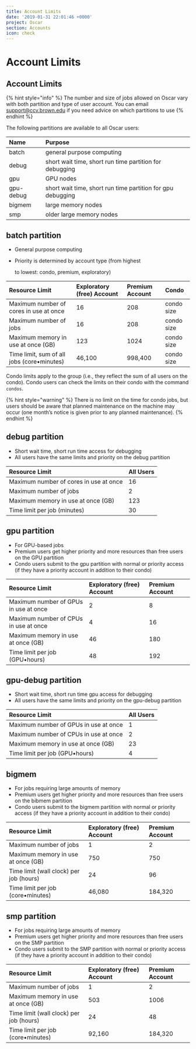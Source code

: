 ```yaml
---
title: Account Limits
date: '2019-01-31 22:01:46 +0000'
project: Oscar
section: Accounts
icon: check
---
```


# Account Limits

## Account Limits

{% hint style="info" %}
The number and size of jobs allowed on Oscar vary with both partition and type of user account. You can email support@ccv.brown.edu if you need advice on which partitions to use
{% endhint %}

The following partitions are available to all Oscar users:

| Name | Purpose |
| :--- | :--- |
| batch | general purpose computing |
| debug | short wait time, short run time partition for debugging |
| gpu | GPU nodes |
| gpu-debug | short wait time, short run time partition for gpu debugging |
| bigmem | large memory nodes |
| smp | older large memory nodes |

## batch partition

* General purpose computing
* Priority is determined by account type \(from highest

  to lowest: condo, premium, exploratory\)

| Resource Limit | Exploratory \(free\) Account | Premium Account | Condo |
| :--- | :--- | :--- | :--- |
| Maximum number of cores in use at once | 16 | 208 | condo size |
| Maximum number of jobs | 16 | 208 | condo size |
| Maximum memory in use at once \(GB\) | 123 | 1024 | condo size |
| Time limit, sum of all jobs \(core•minutes\) | 46,100 | 998,400 | condo size |

Condo limits apply to the group \(i.e., they reflect the sum of all users on the condo\). Condo users can check the limits on their condo with the command `condos`.

{% hint style="warning" %}
There is no limit on the time for condo jobs, but users should be aware that planned maintenance on the machine may occur \(one month’s notice is given prior to any planned maintenance\).
{% endhint %}

## debug partition

* Short wait time, short run time access for debugging
* All users have the same limits and priority on the debug partition

| Resource Limit | All Users |
| :--- | :--- |
| Maximum number of cores in use at once | 16 |
| Maximum number of jobs | 2 |
| Maximum memory in use at once \(GB\) | 123 |
| Time limit per job \(minutes\) | 30 |

## gpu partition

* For GPU-based jobs
* Premium users get higher priority and more resources than free users on the GPU partition
* Condo users submit to the gpu partition with normal or priority access \(if they have a priority account in addition to their condo\)

| Resource Limit | Exploratory \(free\) Account | Premium Account |
| :--- | :--- | :--- |
| Maximum number of GPUs in use at once | 2 | 8 |
| Maximum number of CPUs in use at once | 4 | 16 |
| Maximum memory in use at once \(GB\) | 46 | 180 |
| Time limit per job \(GPU•hours\) | 48 | 192 |

## gpu-debug partition

* Short wait time, short run time gpu access for debugging
* All users have the same limits and priority on the gpu-debug partition

| Resource Limit | All Users |
| :--- | :--- |
| Maximum number of GPUs in use at once | 1 |
| Maximum number of CPUs in use at once | 2 |
| Maximum memory in use at once \(GB\) | 23 |
| Time limit per job \(GPU•hours\) | 4 |

## bigmem

* For jobs requiring large amounts of memory
* Premium users get higher priority and more resources than free users on the bibmem partition
* Condo users submit to the bigmem partition with normal or priority access \(if they have a priority account in addition to their condo\)

| Resource Limit | Exploratory \(free\) Account | Premium Account |
| :--- | :--- | :--- |
| Maximum number of jobs | 1 | 2 |
| Maximum memory in use at once \(GB\) | 750 | 750 |
| Time limit \(wall clock\) per job \(hours\) | 24 | 96 |
| Time limit per job \(core•minutes\) | 46,080 | 184,320 |

## smp partition

* For jobs requiring large amounts of memory
* Premium users get higher priority and more resources than free users on the SMP partition
* Condo users submit to the SMP partition with normal or priority access \(if they have a priority account in addition to their condo\)

| Resource Limit | Exploratory \(free\) Account | Premium Account |
| :--- | :--- | :--- |
| Maximum number of jobs | 1 | 2 |
| Maximum memory in use at once \(GB\) | 503 | 1006 |
| Time limit \(wall clock\) per job \(hours\) | 24 | 48 |
| Time limit per job \(core•minutes\) | 92,160 | 184,320 |

